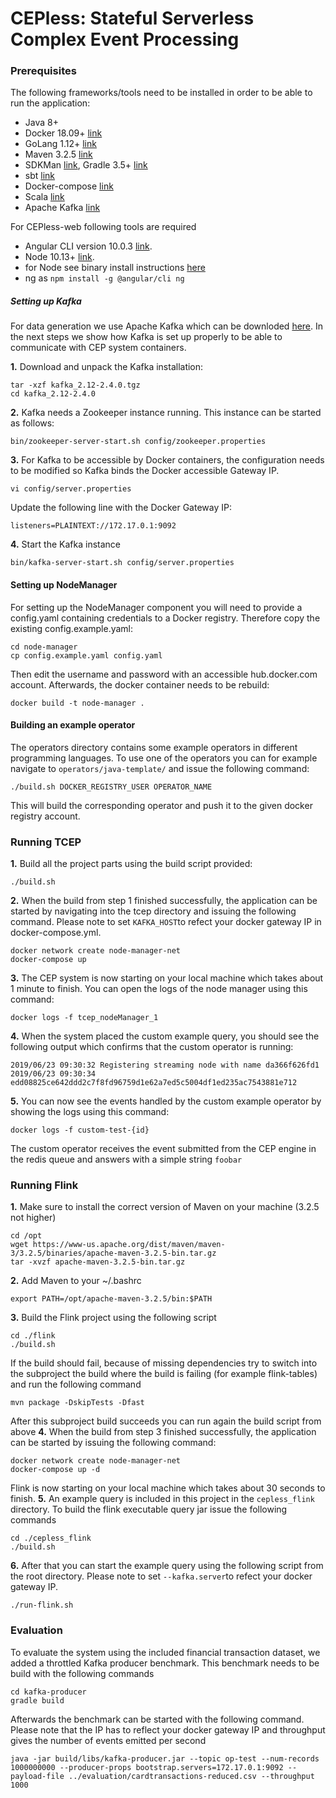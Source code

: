 # CEPless: Stateful Serverless Complex Event Processing

### Prerequisites 
The following frameworks/tools need to be installed in order to be able to run the application: 

- Java 8+
- Docker 18.09+ [link](https://docs.docker.com/install/linux/docker-ce/ubuntu/)
- GoLang 1.12+ [link](https://tecadmin.net/install-go-on-ubuntu/)
- Maven 3.2.5 [link](http://basicgroundwork.blogspot.com/2014/07/installing-maven-322-on-ubuntu-1404.html)
- SDKMan [link](https://sdkman.io/install), Gradle 3.5+ [link](https://gradle.org/install/#with-a-package-manager) 
- sbt [link](https://www.scala-sbt.org/1.x/docs/Installing-sbt-on-Linux.html)
- Docker-compose [link](https://docs.docker.com/compose/install/)
- Scala [link](https://www.scala-lang.org/download/)
- Apache Kafka [link](https://www.apache.org/dyn/closer.cgi?path=/kafka/2.4.0/kafka_2.12-2.4.0.tgz)

For CEPless-web following tools are required
 - Angular CLI version 10.0.3  [link](https://github.com/angular/angular-cli).
 - Node 10.13+ [link](https://nodejs.org/en/download/).
 - for Node see binary install instructions [here](https://medium.com/@tgmarinho/how-to-install-node-js-via-binary-archive-on-linux-ab9bbe1dd0c2)
 - ng as `npm install -g @angular/cli ng`

##### Setting up Kafka
For data generation we use Apache Kafka which can be downloded [here](https://www.apache.org/dyn/closer.cgi?path=/kafka/2.4.0/kafka_2.12-2.4.0.tgz). 
In the next steps we show how Kafka is set up properly to be able to communicate with CEP system containers.

**1.** Download and unpack the Kafka installation:
```
tar -xzf kafka_2.12-2.4.0.tgz
cd kafka_2.12-2.4.0
```

**2.** Kafka needs a Zookeeper instance running. This instance can be started as follows: 
```
bin/zookeeper-server-start.sh config/zookeeper.properties
```
**3.** For Kafka to be accessible by Docker containers, the configuration needs to be modified so Kafka binds the Docker accessible Gateway IP.
```
vi config/server.properties
```
Update the following line with the Docker Gateway IP:

```
listeners=PLAINTEXT://172.17.0.1:9092
```
**4.** Start the Kafka instance
```
bin/kafka-server-start.sh config/server.properties
```

#### Setting up NodeManager
For setting up the NodeManager component you will need to provide a config.yaml containing credentials to a Docker registry. Therefore copy the existing config.example.yaml:
```
cd node-manager
cp config.example.yaml config.yaml
```
Then edit the username and password with an accessible hub.docker.com account. Afterwards, the docker container needs to be rebuild: 
```
docker build -t node-manager . 
```

#### Building an example operator
The operators directory contains some example operators in different programming languages. To use one of the operators you can for example navigate to `operators/java-template/` and issue the following command: 
```
./build.sh DOCKER_REGISTRY_USER OPERATOR_NAME
```
This will build the corresponding operator and push it to the given docker registry account. 

### Running TCEP

**1.** Build all the project parts using the build script provided:
```
./build.sh
```
**2.**  When the build from step 1 finished successfully, the application can be started by navigating into the tcep directory and issuing the following command. Please note to set `KAFKA_HOST`to refect your docker gateway IP in docker-compose.yml.
```
docker network create node-manager-net
docker-compose up
```
**3.** The CEP system is now starting on your local machine which takes about 1 minute to finish. You can open the logs of the node manager using this command: 
```
docker logs -f tcep_nodeManager_1
```
**4.** When the system placed the custom example query, you should see the following output which confirms that the custom operator is running: 
```
2019/06/23 09:30:32 Registering streaming node with name da366f626fd1
2019/06/23 09:30:34 edd08825ce642ddd2c7f8fd96759d1e62a7ed5c5004df1ed235ac7543881e712
``` 
**5.** You can now see the events handled by the custom example operator by showing the logs using this command: 
```
docker logs -f custom-test-{id}
```

The custom operator receives the event submitted from the CEP engine in the redis queue and answers with a simple string `foobar`


### Running Flink

**1.** Make sure to install the correct version of Maven on your machine (3.2.5 not higher)
```
cd /opt
wget https://www-us.apache.org/dist/maven/maven-3/3.2.5/binaries/apache-maven-3.2.5-bin.tar.gz
tar -xvzf apache-maven-3.2.5-bin.tar.gz
```
**2.** Add Maven to your ~/.bashrc
``` 
export PATH=/opt/apache-maven-3.2.5/bin:$PATH
```
**3.** Build the Flink project using the following script
```
cd ./flink
./build.sh
```
If the build should fail, because of missing dependencies try to switch into the subproject the build where the build is failing (for example flink-tables) and run the following command
```
mvn package -DskipTests -Dfast
```
After this subproject build succeeds you can run again the build script from above
**4.**  When the build from step 3 finished successfully, the application can be started by issuing the following command: 
```
docker network create node-manager-net
docker-compose up -d 
```
Flink is now starting on your local machine which takes about 30 seconds to finish. 
**5.** An example query is included in this project in the `cepless_flink` directory. To build the flink executable query jar issue the following commands
```
cd ./cepless_flink
./build.sh
```
**6.** After that you can start the example query using the following script from the root directory. Please note to set `--kafka.server`to refect your docker gateway IP.
```
./run-flink.sh
```

### Evaluation

To evaluate the system using the included financial transaction dataset, we added a throttled Kafka producer benchmark. This benchmark needs to be build with the following commands
```
cd kafka-producer
gradle build
```

Afterwards the benchmark can be started with the following command. Please note that the IP has to reflect your docker gateway IP and throughput gives the number of events emitted per second
```
java -jar build/libs/kafka-producer.jar --topic op-test --num-records 1000000000 --producer-props bootstrap.servers=172.17.0.1:9092 --payload-file ../evaluation/cardtransactions-reduced.csv --throughput 1000
```

